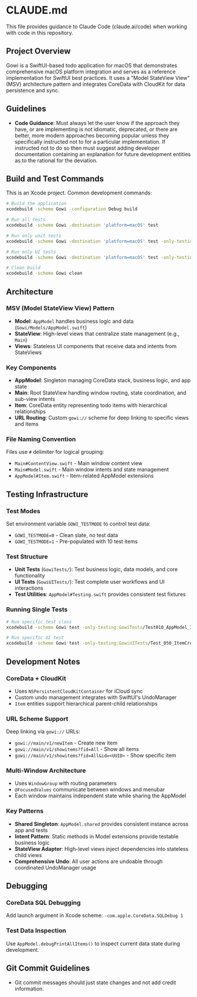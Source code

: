 # CLAUDE.md

This file provides guidance to Claude Code (claude.ai/code) when working with code in this repository.

## Project Overview

Gowi is a SwiftUI-based todo application for macOS that demonstrates comprehensive macOS platform integration and serves as a reference implementation for SwiftUI best practices. It uses a "Model StateView View" (MSV) architecture pattern and integrates CoreData with CloudKit for data persistence and sync.

## Guidelines

- **Code Guidance**: Must always let the user know if the approach they have, or are implementing is not idiomatic, deprecated, or there are better, more modern approaches becoming popular unless they specifically instructed not to for a particular implementation. If instructed not to do so then must suggest adding developer documentation containing an explanation for future development entities as to the rational for the deviation.

## Build and Test Commands

This is an Xcode project. Common development commands:

```bash
# Build the application
xcodebuild -scheme Gowi -configuration Debug build

# Run all tests
xcodebuild -scheme Gowi -destination 'platform=macOS' test

# Run only unit tests
xcodebuild -scheme Gowi -destination 'platform=macOS' test -only-testing:GowiTests

# Run only UI tests  
xcodebuild -scheme Gowi -destination 'platform=macOS' test -only-testing:GowiUITests

# Clean build
xcodebuild -scheme Gowi clean
```

## Architecture

### MSV (Model StateView View) Pattern
- **Model**: `AppModel` handles business logic and data (`Gowi/Models/AppModel.swift`)
- **StateView**: High-level views that centralize state management (e.g., `Main`)  
- **Views**: Stateless UI components that receive data and intents from StateViews

### Key Components
- **AppModel**: Singleton managing CoreData stack, business logic, and app state
- **Main**: Root StateView handling window routing, state coordination, and sub-view intents
- **Item**: CoreData entity representing todo items with hierarchical relationships
- **URL Routing**: Custom `gowi://` scheme for deep linking to specific views and items

### File Naming Convention
Files use `#` delimiter for logical grouping:
- `Main#ContentView.swift` - Main window content view
- `Main#Model.swift` - Main window intents and state management
- `AppModel#Item.swift` - Item-related AppModel extensions

## Testing Infrastructure

### Test Modes
Set environment variable `GOWI_TESTMODE` to control test data:
- `GOWI_TESTMODE=0` - Clean slate, no test data
- `GOWI_TESTMODE=1` - Pre-populated with 10 test items

### Test Structure
- **Unit Tests** (`GowiTests/`): Test business logic, data models, and core functionality
- **UI Tests** (`GowiUITests/`): Test complete user workflows and UI interactions
- **Test Utilities**: `AppModel#Testing.swift` provides consistent test fixtures

### Running Single Tests
```bash
# Run specific test class
xcodebuild -scheme Gowi test -only-testing:GowiTests/Test010_AppModel_Item_Creation

# Run specific UI test
xcodebuild -scheme Gowi test -only-testing:GowiUITests/Test_050_ItemCreation
```

## Development Notes

### CoreData + CloudKit
- Uses `NSPersistentCloudKitContainer` for iCloud sync
- Custom undo management integrates with SwiftUI's UndoManager
- `Item` entities support hierarchical parent-child relationships

### URL Scheme Support
Deep linking via `gowi://` URLs:
- `gowi://main/v1/newItem` - Create new item
- `gowi://main/v1/showitems?fid=All` - Show all items
- `gowi://main/v1/showitems?fid=All&id=<UUID>` - Show specific item

### Multi-Window Architecture
- Uses `WindowGroup` with routing parameters
- `@FocusedValues` communicate between windows and menubar
- Each window maintains independent state while sharing the AppModel

### Key Patterns
- **Shared Singleton**: `AppModel.shared` provides consistent instance across app and tests
- **Intent Pattern**: Static methods in Model extensions provide testable business logic
- **StateView Adapter**: High-level views inject dependencies into stateless child views
- **Comprehensive Undo**: All user actions are undoable through coordinated UndoManager usage

## Debugging

### CoreData SQL Debugging
Add launch argument in Xcode scheme: `-com.apple.CoreData.SQLDebug 1`

### Test Data Inspection
Use `AppModel.debugPrintAllItems()` to inspect current data state during development.

## Git Commit Guidelines
- Git commit messages should just state changes and not add credit information.